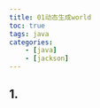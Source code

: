 ```yaml
---
title: 01动态生成world
toc: true
tags: java
categories: 
    - [java]
    - [jackson]
---
```



## 1.

<!--more-->


